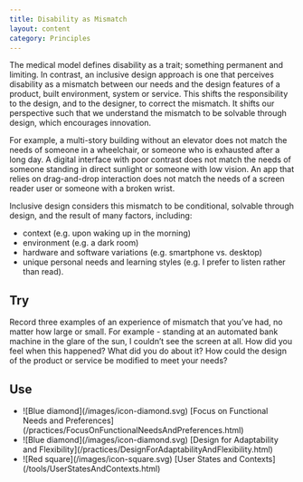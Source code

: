 ```yaml
---
title: Disability as Mismatch
layout: content
category: Principles
---
```


The medical model defines disability as a trait; something permanent and limiting. In contrast, an inclusive design approach is one that perceives disability as a mismatch between our needs and the design features of a product, built environment, system or service. This shifts the responsibility to the design, and to the designer, to correct the mismatch. It shifts our perspective such that we understand the mismatch to be solvable through design, which encourages innovation.

For example, a multi-story building without an elevator does not match the needs of someone in a wheelchair, or someone who is exhausted after a long day. A digital interface with poor contrast does not match the needs of someone standing in direct sunlight or someone with low vision. An app that relies on drag-and-drop interaction does not match the needs of a screen reader user or someone with a broken wrist.

Inclusive design considers this mismatch to be conditional, solvable through design, and the result of many factors, including:

* context (e.g. upon waking up in the morning)
* environment (e.g. a dark room)
* hardware and software variations (e.g. smartphone vs. desktop)
* unique personal needs and learning styles (e.g. I prefer to listen rather than read).

## Try
Record three examples of an experience of mismatch that you’ve had, no matter how large or small. For example - standing at an automated bank machine in the glare of the sun, I couldn’t see the screen at all. How did you feel when this happened? What did you do about it? How could the design of the product or service be modified to meet your needs?

## Use
<div class="docs-guidelines-articleContentUse">
    <ul>
        <li>
            ![Blue diamond](/images/icon-diamond.svg) [Focus on Functional Needs and Preferences](/practices/FocusOnFunctionalNeedsAndPreferences.html)
        </li>
        <li>
            ![Blue diamond](/images/icon-diamond.svg) [Design for Adaptability and Flexibility](/practices/DesignForAdaptabilityAndFlexibility.html)
        </li>
        <li>
            ![Red square](/images/icon-square.svg) [User States and Contexts](/tools/UserStatesAndContexts.html)
        </li>
    </ul>
</div>
